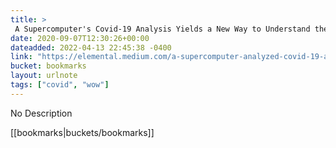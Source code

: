 ```yaml
---
title: > 
 A Supercomputer's Covid-19 Analysis Yields a New Way to Understand the Virus | Elemental
date: 2020-09-07T12:30:26+00:00
dateadded: 2022-04-13 22:45:38 -0400
link: "https://elemental.medium.com/a-supercomputer-analyzed-covid-19-and-an-interesting-new-theory-has-emerged-31cb8eba9d63"
bucket: bookmarks
layout: urlnote
tags: ["covid", "wow"]
--- 
```

No Description
 <!-- end excerpt --> 
<div class='bucket'>[[bookmarks|buckets/bookmarks]]</div> 
